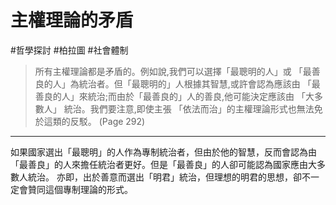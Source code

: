 # 主權理論的矛盾
#哲學探討 #柏拉圖 #社會體制 
> 所有主權理論都是矛盾的。例如說,我們可以選擇「最聰明的人」或 「最善良的人」為統治者。但「最聰明的」人根據其智慧,或許會認為應該由 「最善良的人」來統治;而由於「最善良的」人的善良,他可能決定應該由 「大多數人」 統治。我們要注意,即使主張 「依法而治」的主權理論形式也無法免於這類的反駁。 (Page 292)

---

如果國家選出「最聰明」的人作為專制統治者，但由於他的智慧，反而會認為由「最善良」的人來擔任統治者更好。但是「最善良」的人卻可能認為國家應由大多數人統治。
亦即，出於善意而選出「明君」統治，但理想的明君的思想，卻不一定會贊同這個專制理論的形式。
